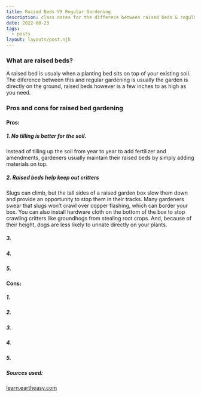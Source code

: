 ```yaml
---
title: Raised Beds VS Regular Gardening
description: class notes for the differece between raised beds & regular gardens🌿!
date: 2022-08-23
tags:
  - posts
layout: layouts/post.njk
---
```


### What are raised beds?

A raised bed is usualy when a planting bed sits on top of your existing soil. The diference between this and regular gardening is usually the garden is directly on the ground, raised beds however is a few inches to as high as you need.

### Pros and cons for raised bed gardening

#### Pros:

##### 1. No tilling is better for the soil.

Instead of tilling up the soil from year to year to add fertilizer and amendments, gardeners usually maintain their raised beds by simply adding materials on top.

##### 2. Raised beds help keep out critters

Slugs can climb, but the tall sides of a raised garden box slow them down and provide an opportunity to stop them in their tracks. Many gardeners swear that slugs won’t crawl over copper flashing, which can border your box. You can also install hardware cloth on the bottom of the box to stop crawling critters like groundhogs from stealing root crops. And, because of their height, dogs are less likely to urinate directly on your plants.

##### 3.

##### 4.

##### 5.

#### Cons:

##### 1.

##### 2.

##### 3.

##### 4.

##### 5.

##### Sources used:

[learn.eartheasy.com](https://learn.eartheasy.com/articles/10-excellent-reasons-to-use-raised-beds-in-your-garden/)
